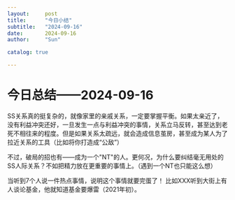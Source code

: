 ```yaml
---
layout:     post
title:      "今日小结"
subtitle:   "2024-09-16"
date:       2024-09-16
author:     "Sun"

catalog: true

---
```



# 今日总结——2024-09-16

SS关系真的挺复杂的，就像家里的亲戚关系，一定要掌握平衡。如果太亲近了，没有利益冲突还好，一旦发生一点与利益冲突的事情，关系立马反转，甚至达到老死不相往来的程度。但是如果关系太疏远，就会造成信息茧房，甚至成为某人为了拉近关系的工具（比如将你打造成“公敌”）

不过，破局的招也有——成为一个"NT"的人。更何况，为什么要纠结毫无用处的SS人际关系？不如把精力放在更重要的事情上。（遇到一个NT也只能这么想）

当听到7个人说一件热点事情，说明这个事情就要完蛋了！     比如XXX听到大街上有人谈论基金，他就知道基金要爆雷（2021年初）。


